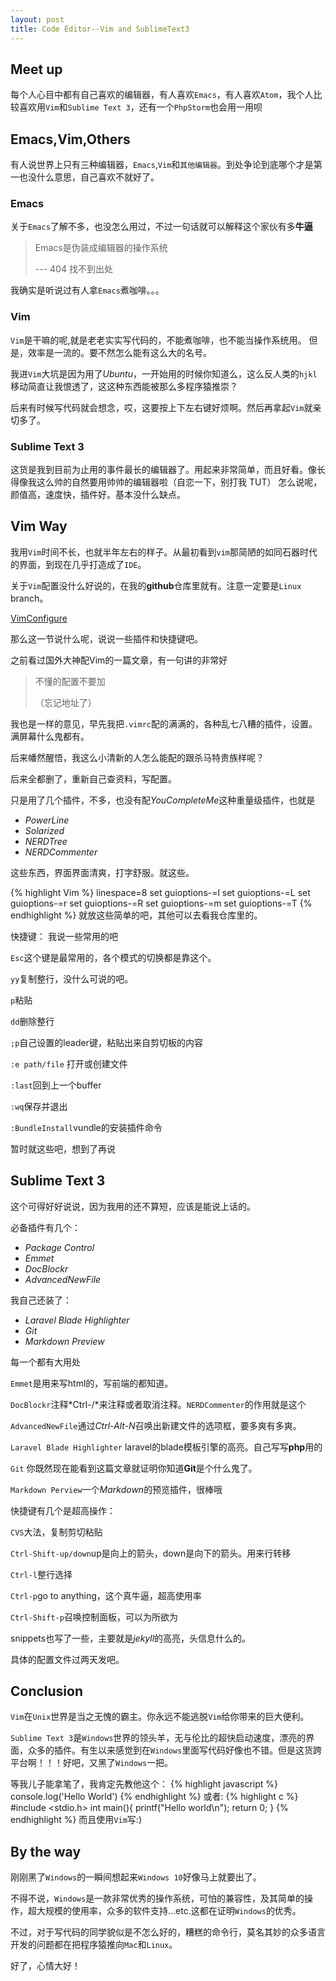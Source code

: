 ```yaml
---
layout: post
title: Code Editor--Vim and SublimeText3
---
```

## Meet up
每个人心目中都有自己喜欢的编辑器，有人喜欢`Emacs`，有人喜欢`Atom`，我个人比较喜欢用`Vim`和`Sublime Text 3`，还有一个`PhpStorm`也会用一用呗

## Emacs,Vim,Others
有人说世界上只有三种编辑器，`Emacs`,`Vim`和`其他编辑器`。到处争论到底哪个才是第一也没什么意思，自己喜欢不就好了。

### Emacs
关于`Emacs`了解不多，也没怎么用过，不过一句话就可以解释这个家伙有多**牛逼**

> Emacs是伪装成编辑器的操作系统
> 
> --- 404 找不到出处

我确实是听说过有人拿`Emacs`煮咖啡。。。

### Vim
`Vim`是干嘛的呢,就是老老实实写代码的，不能煮咖啡，也不能当操作系统用。
但是，效率是一流的。要不然怎么能有这么大的名号。

我进`Vim`大坑是因为用了*Ubuntu*，一开始用的时候你知道么，这么反人类的`hjkl`移动简直让我恨透了，这这种东西能被那么多程序猿推崇？

后来有时候写代码就会想念，哎，这要按上下左右键好烦啊。然后再拿起`Vim`就亲切多了。

### Sublime Text 3
这货是我到目前为止用的事件最长的编辑器了。用起来非常简单，而且好看。像长得像我这么帅的自然要用帅帅的编辑器啦（自恋一下，别打我 TUT）
怎么说呢，颜值高，速度快，插件好。基本没什么缺点。

## Vim Way
我用`Vim`时间不长，也就半年左右的样子。从最初看到`vim`那简陋的如同石器时代的界面，到现在几乎打造成了`IDE`。

关于`Vim`配置没什么好说的，在我的**github**仓库里就有。注意一定要是`Linux` branch。

[VimConfigure](https:github.com/AnnatarHe/vimConfigure)

那么这一节说什么呢，说说一些插件和快捷键吧。

之前看过国外大神配Vim的一篇文章，有一句讲的非常好

> 不懂的配置不要加
> 
> （忘记地址了）

我也是一样的意见，早先我把`.vimrc`配的满满的，各种乱七八糟的插件，设置。满屏幕什么鬼都有。

后来幡然醒悟，我这么小清新的人怎么能配的跟杀马特贵族样呢？

后来全都删了，重新自己查资料，写配置。

只是用了几个插件，不多，也没有配*YouCompleteMe*这种重量级插件，也就是

* *PowerLine*
* *Solarized*
* *NERDTree*
* *NERDCommenter*

这些东西，界面界面清爽，打字舒服。就这些。

{% highlight Vim %}
linespace=8
set guioptions-=l
set guioptions-=L
set guioptions-=r
set guioptions-=R
set guioptions-=m
set guioptions-=T
{% endhighlight %}
就放这些简单的吧，其他可以去看我仓库里的。

快捷键：
我说一些常用的吧

`Esc`这个键是最常用的，各个模式的切换都是靠这个。

`yy`复制整行，没什么可说的吧。

`p`粘贴

`dd`删除整行

`;p`自己设置的leader键，粘贴出来自剪切板的内容

`:e path/file` 打开或创建文件

`:last`回到上一个buffer

`:wq`保存并退出

`:BundleInstall`vundle的安装插件命令

暂时就这些吧，想到了再说

## Sublime Text 3

这个可得好好说说，因为我用的还不算短，应该是能说上话的。

必备插件有几个：

* *Package Control*
* *Emmet*
* *DocBlockr*
* *AdvancedNewFile*

我自己还装了：

* *Laravel Blade Highlighter*
* *Git*
* *Markdown Preview*

每一个都有大用处

`Emmet`是用来写html的，写前端的都知道。

`DocBlockr`注释*Ctrl-/*来注释或者取消注释。`NERDCommenter`的作用就是这个

`AdvancedNewFile`通过*Ctrl-Alt-N*召唤出新建文件的选项框，要多爽有多爽。

`Laravel Blade Highlighter` laravel的blade模板引擎的高亮。自己写写**php**用的

`Git` 你既然现在能看到这篇文章就证明你知道**Git**是个什么鬼了。

`Markdown Perview`一个*Markdown*的预览插件，很棒哦

快捷键有几个是超高操作：

`CVS`大法，复制剪切粘贴

`Ctrl-Shift-up/down`up是向上的箭头，down是向下的箭头。用来行转移

`Ctrl-l`整行选择

`Ctrl-p`go to anything，这个真牛逼，超高使用率

`Ctrl-Shift-p`召唤控制面板，可以为所欲为

snippets也写了一些，主要就是*jekyll*的高亮，头信息什么的。

具体的配置文件过两天发吧。

## Conclusion

`Vim`在`Unix`世界是当之无愧的霸主。你永远不能逃脱`Vim`给你带来的巨大便利。

`Sublime Text 3`是`Windows`世界的领头羊，无与伦比的超快启动速度，漂亮的界面，众多的插件。有生以来感觉到在`Windows`里面写代码好像也不错。但是这货跨平台啊！！！好吧，又黑了`Windows`一把。

等我儿子能拿笔了，我肯定先教他这个：
{% highlight javascript %}
console.log('Hello World')
{% endhighlight %}
或者:
{% highlight c %}
#include <stdio.h>
int main(){
    printf("Hello world\n");
    return 0;
  }
{% endhighlight %}
而且使用`Vim`写:)

## By the way

刚刚黑了`Windows`的一瞬间想起来`Windows 10`好像马上就要出了。

不得不说，`Windows`是一款非常优秀的操作系统，可怕的兼容性，及其简单的操作，超大规模的使用率，众多的软件支持...etc.这都在证明`Windows`的优秀。

不过，对于写代码的同学貌似是不怎么好的，糟糕的命令行，莫名其妙的众多语言开发的问题都在把程序猿推向`Mac`和`Linux`。

好了，心情大好！
